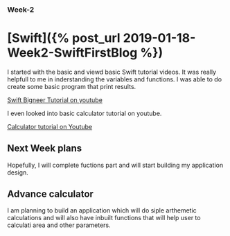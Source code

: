 ### Week-2
# [Swift]({% post_url 2019-01-18-Week2-SwiftFirstBlog %})

I started with the basic and viewd basic Swift tutorial videos.
It was really helpfull to me in inderstanding the variables and functions.
I was able to do create some basic program that print results.

[Swift Bigneer Tutorial on youtube](https://www.youtube.com/watch?v=Ulp1Kimblg0)

I even looked into basic calculator tutorial on youtube.

[Calculator tutorial on Youtube](https://www.youtube.com/watch?v=AG2QDwmj64A)


## Next Week plans
Hopefully, I will complete fuctions part and will start building my application design.

## Advance calculator
I am planning to build an application which will do siple arthemetic calculations and 
will also have inbuilt functions that will help user to calculati area and other parameters.
